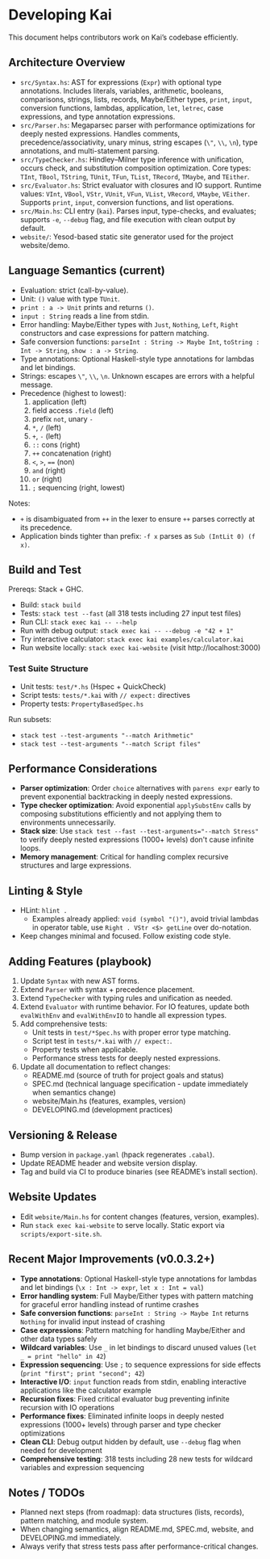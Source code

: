 # Developing Kai

This document helps contributors work on Kai’s codebase efficiently.

## Architecture Overview

- `src/Syntax.hs`: AST for expressions (`Expr`) with optional type annotations. Includes literals, variables, arithmetic, booleans, comparisons, strings, lists, records, Maybe/Either types, `print`, `input`, conversion functions, lambdas, application, `let`, `letrec`, case expressions, and type annotation expressions.
- `src/Parser.hs`: Megaparsec parser with performance optimizations for deeply nested expressions. Handles comments, precedence/associativity, unary minus, string escapes (`\"`, `\\`, `\n`), type annotations, and multi-statement parsing.
- `src/TypeChecker.hs`: Hindley–Milner type inference with unification, occurs check, and substitution composition optimization. Core types: `TInt`, `TBool`, `TString`, `TUnit`, `TFun`, `TList`, `TRecord`, `TMaybe`, and `TEither`.
- `src/Evaluator.hs`: Strict evaluator with closures and IO support. Runtime values: `VInt`, `VBool`, `VStr`, `VUnit`, `VFun`, `VList`, `VRecord`, `VMaybe`, `VEither`. Supports `print`, `input`, conversion functions, and list operations.
- `src/Main.hs`: CLI entry (`kai`). Parses input, type-checks, and evaluates; supports `-e`, `--debug` flag, and file execution with clean output by default.
- `website/`: Yesod-based static site generator used for the project website/demo.

## Language Semantics (current)

- Evaluation: strict (call-by-value).
- Unit: `()` value with type `TUnit`.
- `print : a -> Unit` prints and returns `()`.
- `input : String` reads a line from stdin.
- Error handling: Maybe/Either types with `Just`, `Nothing`, `Left`, `Right` constructors and case expressions for pattern matching.
- Safe conversion functions: `parseInt : String -> Maybe Int`, `toString : Int -> String`, `show : a -> String`.
- Type annotations: Optional Haskell-style type annotations for lambdas and let bindings.
- Strings: escapes `\"`, `\\`, `\n`. Unknown escapes are errors with a helpful message.
- Precedence (highest to lowest):
  1) application (left)
  2) field access `.field` (left)
  3) prefix `not`, unary `-`
  4) `*`, `/` (left)
  5) `+`, `-` (left)
  6) `::` cons (right)
  7) `++` concatenation (right)
  8) `<`, `>`, `==` (non)
  9) `and` (right)
  10) `or` (right)
  11) `;` sequencing (right, lowest)

Notes:
- `+` is disambiguated from `++` in the lexer to ensure `++` parses correctly at its precedence.
- Application binds tighter than prefix: `-f x` parses as `Sub (IntLit 0) (f x)`.

## Build and Test

Prereqs: Stack + GHC.

- Build: `stack build`
- Tests: `stack test --fast` (all 318 tests including 27 input test files)
- Run CLI: `stack exec kai -- --help`
- Run with debug output: `stack exec kai -- --debug -e "42 + 1"`
- Try interactive calculator: `stack exec kai examples/calculator.kai`
- Run website locally: `stack exec kai-website` (visit http://localhost:3000)

### Test Suite Structure

- Unit tests: `test/*.hs` (Hspec + QuickCheck)
- Script tests: `tests/*.kai` with `// expect:` directives
- Property tests: `PropertyBasedSpec.hs`

Run subsets:
- `stack test --test-arguments "--match Arithmetic"`
- `stack test --test-arguments "--match Script files"`

## Performance Considerations

- **Parser optimization**: Order `choice` alternatives with `parens expr` early to prevent exponential backtracking in deeply nested expressions.
- **Type checker optimization**: Avoid exponential `applySubstEnv` calls by composing substitutions efficiently and not applying them to environments unnecessarily.
- **Stack size**: Use `stack test --fast --test-arguments="--match Stress"` to verify deeply nested expressions (1000+ levels) don't cause infinite loops.
- **Memory management**: Critical for handling complex recursive structures and large expressions.

## Linting & Style

- HLint: `hlint .`
  - Examples already applied: `void (symbol "()")`, avoid trivial lambdas in operator table, use `Right . VStr <$> getLine` over do-notation.
- Keep changes minimal and focused. Follow existing code style.

## Adding Features (playbook)

1) Update `Syntax` with new AST forms.
2) Extend `Parser` with syntax + precedence placement.
3) Extend `TypeChecker` with typing rules and unification as needed.
4) Extend `Evaluator` with runtime behavior. For IO features, update both `evalWithEnv` and `evalWithEnvIO` to handle all expression types.
5) Add comprehensive tests:
   - Unit tests in `test/*Spec.hs` with proper error type matching.
   - Script test in `tests/*.kai` with `// expect:`.
   - Property tests when applicable.
   - Performance stress tests for deeply nested expressions.
6) Update all documentation to reflect changes:
   - README.md (source of truth for project goals and status)
   - SPEC.md (technical language specification - update immediately when semantics change)
   - website/Main.hs (features, examples, version)
   - DEVELOPING.md (development practices)

## Versioning & Release

- Bump version in `package.yaml` (hpack regenerates `.cabal`).
- Update README header and website version display.
- Tag and build via CI to produce binaries (see README’s install section).

## Website Updates

- Edit `website/Main.hs` for content changes (features, version, examples).
- Run `stack exec kai-website` to serve locally. Static export via `scripts/export-site.sh`.

## Recent Major Improvements (v0.0.3.2+)

- **Type annotations**: Optional Haskell-style type annotations for lambdas and let bindings (`\x : Int -> expr`, `let x : Int = val`)
- **Error handling system**: Full Maybe/Either types with pattern matching for graceful error handling instead of runtime crashes
- **Safe conversion functions**: `parseInt : String -> Maybe Int` returns `Nothing` for invalid input instead of crashing
- **Case expressions**: Pattern matching for handling Maybe/Either and other data types safely
- **Wildcard variables**: Use `_` in let bindings to discard unused values (`let _ = print "hello" in 42`)
- **Expression sequencing**: Use `;` to sequence expressions for side effects (`print "first"; print "second"; 42`)
- **Interactive I/O**: `input` function reads from stdin, enabling interactive applications like the calculator example
- **Recursion fixes**: Fixed critical evaluator bug preventing infinite recursion with IO operations
- **Performance fixes**: Eliminated infinite loops in deeply nested expressions (1000+ levels) through parser and type checker optimizations
- **Clean CLI**: Debug output hidden by default, use `--debug` flag when needed for development
- **Comprehensive testing**: 318 tests including 28 new tests for wildcard variables and expression sequencing

## Notes / TODOs

- Planned next steps (from roadmap): data structures (lists, records), pattern matching, and module system.
- When changing semantics, align README.md, SPEC.md, website, and DEVELOPING.md immediately.
- Always verify that stress tests pass after performance-critical changes.